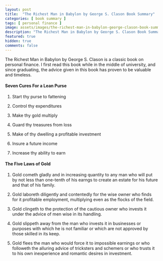 ```yaml
---
layout: post
title:  "The Richest Man in Babylon by George S. Clason Book Summary"
categories: [ book summary ]
tags: [ personal finance ]
image: assets/images/the-richest-man-in-babylon-george-clason-book-summary.png
description: "The Richest Man in Babylon by George S. Clason Book Summary"
featured: true
hidden: true
comments: false
---
```


The Richest Man in Babylon by George S. Clason is a classic book on personal finance. I first read this book while in the middle of university, and since graduating, the advice given in this book has proven to be valuable and timeless.

#### Seven Cures For a Lean Purse

1. Start thy purse to fattening

2. Control thy expenditures

3. Make thy gold multiply

4. Guard thy treasures from loss

5. Make of thy dwelling a profitable investment

6. Insure a future income

7. Increase thy ability to earn

#### The Five Laws of Gold

1. Gold cometh gladly and in increasing quantity to any man who will put by not less than
one-tenth of his earngs to create an estate for his future and that of his family.

2. Gold laboreth diligently and contentedly for the wise owner who finds for it profitable
employment, multiplying even as the flocks of the field.

3. Gold clingeth to the protection of the cautious owner who invests it under the advice of
men wise in its handling.

4. Gold slippeth away from the man who invests it in businesses or purposes with which
he is not familiar or which are not approved by those skilled in its keep.

5. Gold flees the man who would force it to impossible earnings or who followeth the
alluring advice of tricksters and schemers or who trusts it to his own inexperience and romantic
desires in investment.
